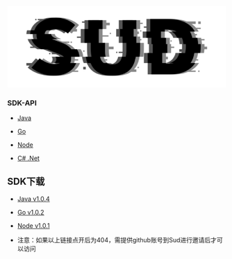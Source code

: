 #

![SUD](../../Resource/logo.png)

### SDK-API

- [Java](SudMGPAuth-Java.md)

- [Go](SudMGPAuth-Go.md)

- [Node](SudMGPAuth-Node.md)

- [C# .Net](SudMGPAuth-Dotnet.md)

## SDK下载

- [Java v1.0.4](https://github.com/SudTechnology/sud-mgp-auth-java/packages/1079203)

- [Go v1.0.2](https://github.com/SudTechnology/sud-mgp-auth-go/releases)

- [Node v1.0.1](https://github.com/SudTechnology/sud-mgp-auth-node/pkgs/npm/sud-mgp-auth-node)

- 注意：如果以上链接点开后为404，需提供github账号到Sud进行邀请后才可以访问